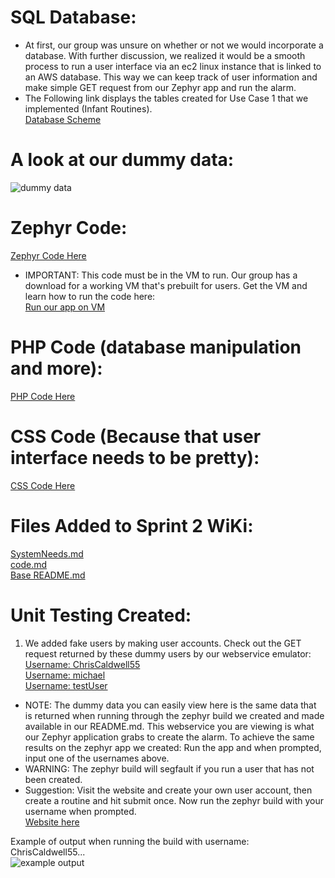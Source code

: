 # SQL Database:
- At first, our group was unsure on whether or not we would incorporate a database. With further discussion, we realized it would be a smooth process to run a user interface via an ec2 linux instance that is linked to an AWS database. This way we can keep track of user information and make simple GET request from our Zephyr app and run the alarm.  
- The Following link displays the tables created for Use Case 1 that we implemented (Infant Routines).  
[Database Scheme](https://github.com/segFaultCity/ZephyrGroup3/blob/master/markdownFiles/databaseScheme.md)

# A look at our dummy data:
![dummy data](https://github.com/segFaultCity/ZephyrGroup3/blob/master/images/dummyData.png)

# Zephyr Code:
[Zephyr Code Here](https://github.com/segFaultCity/ZephyrGroup3/tree/master/code/Zephyr-Group-3/Project)
- IMPORTANT: This code must be in the VM to run. Our group has a download for a working VM that's prebuilt for users. Get the VM and learn how to run the code here:    
[Run our app on VM](https://github.com/segFaultCity/ZephyrGroup3/blob/master/README.md)

# PHP Code (database manipulation and more):  
[PHP Code Here](https://github.com/segFaultCity/ZephyrGroup3/tree/master/code/php)

# CSS Code (Because that user interface needs to be pretty):  
[CSS Code Here](https://github.com/segFaultCity/ZephyrGroup3/tree/master/code/css)

# Files Added to Sprint 2 WiKi:  
[SystemNeeds.md](https://github.com/segFaultCity/ZephyrGroup3/blob/master/markdownFiles/SystemNeeds.md)  
[code.md](https://github.com/segFaultCity/ZephyrGroup3/blob/master/markdownFiles/code.md)  
[Base README.md](https://github.com/segFaultCity/ZephyrGroup3/blob/master/README.md)  

# Unit Testing Created:
1. We added fake users by making user accounts. Check out the GET request returned by these dummy users by our webservice emulator:  
[Username: ChrisCaldwell55](http://ec2-34-201-220-43.compute-1.amazonaws.com/remindOclock/webService.php?username=ChrisCaldwell55&reminder=infantRoutine)  
[Username: michael](http://ec2-34-201-220-43.compute-1.amazonaws.com/remindOclock/webService.php?username=michael&reminder=infantRoutine)  
[Username: testUser](http://ec2-34-201-220-43.compute-1.amazonaws.com/remindOclock/webService.php?username=testUser&reminder=infantRoutine)  

  - NOTE: The dummy data you can easily view here is the same data that is returned when running through the zephyr build we created and made available in our README.md. This webservice you are viewing is what our Zephyr application grabs to create the alarm. To achieve the same results on the zephyr app we created: Run the app and when prompted, input one of the usernames above. 
  - WARNING: The zephyr build will segfault if you run a user that has not been created.
  - Suggestion: Visit the website and create your own user account, then create a routine and hit submit once. Now run the zephyr build with your username when prompted.  
  [Website here](http://ec2-34-201-220-43.compute-1.amazonaws.com/remindOclock/) 
  
  Example of output when running the build with username: ChrisCaldwell55...  
  ![example output](https://github.com/segFaultCity/ZephyrGroup3/blob/master/images/zephyrAppRunning.jpg)
  
